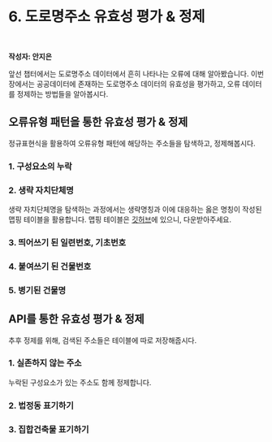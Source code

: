# 6. 도로명주소 유효성 평가 & 정제

<br>

**작성자: 안지은**

앞선 챕터에서는 도로명주소 데이터에서 흔히 나타나는 오류에 대해 알아봤습니다. 이번 장에서는 공공데이터에 존재하는 도로명주소 데이터의 유효성을 평가하고, 오류 데이터를 정제하는 방법들을 알아봅시다.

## 오류유형 패턴을 통한 유효성 평가 & 정제

정규표현식을 활용하여 오류유형 패턴에 해당하는 주소들을 탐색하고, 정제해봅시다.

### 1. 구성요소의 누락

### 2. 생략 자치단체명

생략 자치단체명을 탐색하는 과정에서는 생략명칭과 이에 대응하는 옳은 명칭이 작성된 맵핑 테이블을 활용합니다. 맵핑 테이블은 [깃허브]()에 있으니, 다운받아주세요.

### 3. 띄어쓰기 된 일련번호, 기초번호

### 4. 붙여쓰기 된 건물번호

### 5. 병기된 건물명 


## API를 통한 유효성 평가 & 정제

추후 정제를 위해, 검색된 주소들은 테이블에 따로 저장해줍시다.

### 1. 실존하지 않는 주소

누락된 구성요소가 있는 주소도 함께 정제합니다.

### 2. 법정동 표기하기

### 3. 집합건축물 표기하기